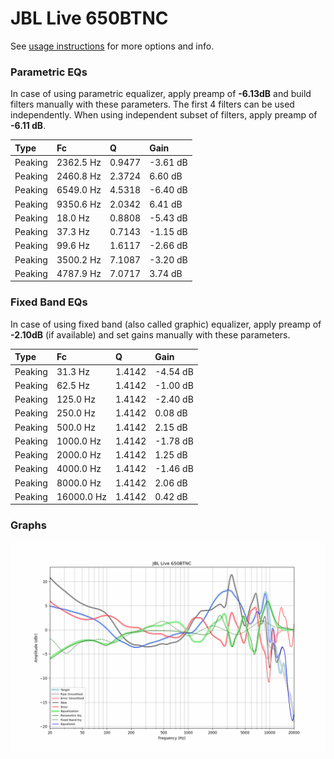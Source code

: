 # JBL Live 650BTNC
See [usage instructions](https://github.com/jaakkopasanen/AutoEq#usage) for more options and info.

### Parametric EQs
In case of using parametric equalizer, apply preamp of **-6.13dB** and build filters manually
with these parameters. The first 4 filters can be used independently.
When using independent subset of filters, apply preamp of **-6.11 dB**.

| Type    | Fc        |      Q | Gain     |
|:--------|:----------|:-------|:---------|
| Peaking | 2362.5 Hz | 0.9477 | -3.61 dB |
| Peaking | 2460.8 Hz | 2.3724 | 6.60 dB  |
| Peaking | 6549.0 Hz | 4.5318 | -6.40 dB |
| Peaking | 9350.6 Hz | 2.0342 | 6.41 dB  |
| Peaking | 18.0 Hz   | 0.8808 | -5.43 dB |
| Peaking | 37.3 Hz   | 0.7143 | -1.15 dB |
| Peaking | 99.6 Hz   | 1.6117 | -2.66 dB |
| Peaking | 3500.2 Hz | 7.1087 | -3.20 dB |
| Peaking | 4787.9 Hz | 7.0717 | 3.74 dB  |

### Fixed Band EQs
In case of using fixed band (also called graphic) equalizer, apply preamp of **-2.10dB**
(if available) and set gains manually with these parameters.

| Type    | Fc         |      Q | Gain     |
|:--------|:-----------|:-------|:---------|
| Peaking | 31.3 Hz    | 1.4142 | -4.54 dB |
| Peaking | 62.5 Hz    | 1.4142 | -1.00 dB |
| Peaking | 125.0 Hz   | 1.4142 | -2.40 dB |
| Peaking | 250.0 Hz   | 1.4142 | 0.08 dB  |
| Peaking | 500.0 Hz   | 1.4142 | 2.15 dB  |
| Peaking | 1000.0 Hz  | 1.4142 | -1.78 dB |
| Peaking | 2000.0 Hz  | 1.4142 | 1.25 dB  |
| Peaking | 4000.0 Hz  | 1.4142 | -1.46 dB |
| Peaking | 8000.0 Hz  | 1.4142 | 2.06 dB  |
| Peaking | 16000.0 Hz | 1.4142 | 0.42 dB  |

### Graphs
![](./JBL%20Live%20650BTNC.png)
